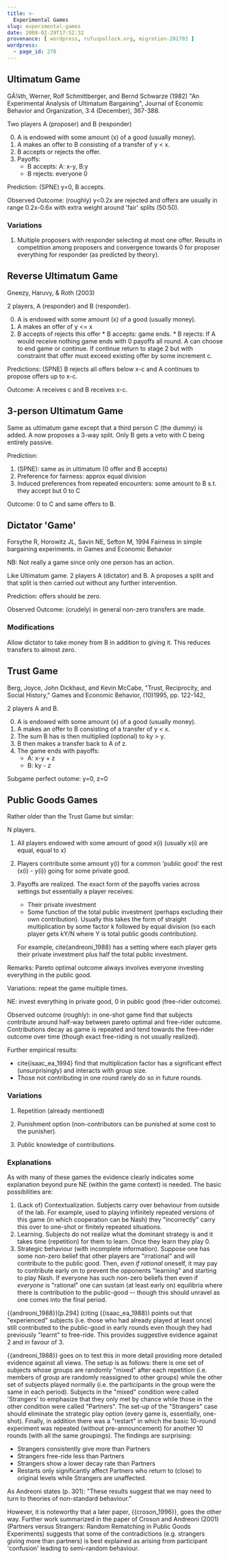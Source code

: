 ```yaml
---
title: >-
  Experimental Games
slug: experimental-games
date: 2008-02-29T17:52:32
provenance: [ wordpress, rufuspollock.org, migration-201703 ]
wordpress:
  - page_id: 278
---
```

## Ultimatum Game

GÃ¼th, Werner, Rolf Schmittberger, and Bernd Schwarze (1982) "An Experimental Analysis of Ultimatum Bargaining", Journal of Economic Behavior and Organization, 3:4 (December), 367-388.

Two players A (proposer) and B (responder)

  0. A is endowed with some amount (x) of a good (usually money).
  1. A makes an offer to B consisting of a transfer of y < x.
  2. B accepts or rejects the offer.
  3. Payoffs:
     * B accepts: A: x-y, B:y
     * B rejects: everyone 0

Prediction: (SPNE) y=0, B accepts.

Observed Outcome: (roughly) y<0.2x are rejected and offers are usually in range 0.2x-0.6x with extra weight around 'fair' splits (50:50).


### Variations

  1. Multiple proposers with responder selecting at most one offer. Results in competition among proposers and convergence towards 0 for proposer everything for responder (as predicted by theory).

## Reverse Ultimatum Game

Gneezy, Haruvy, & Roth (2003)

2 players, A (responder) and B (responder).

  0. A is endowed with some amount (x) of a good (usually money).
  1. A makes an offer of y <= x
  2. B accepts of rejects this offer
    * B accepts: game ends.
    * B rejects: If A would receive nothing game ends with 0 payoffs all round. A can choose to end game or continue. If continue return to stage 2 but with constraint that offer must exceed existing offer by some increment c.

Predictions: (SPNE) B rejects all offers below x-c and A continues to propose offers up to x-c.

Outcome:  A receives c and B receives x-c.

## 3-person Ultimatum Game

Same as ultimatum game except that a third person C (the dummy) is added. A now proposes a 3-way split. Only B gets a veto with C being entirely passive.

Prediction:
  
  1. (SPNE): same as in ultimatum (0 offer and B accepts)
  2. Preference for fairness: approx equal division
  3. Induced preferences from repeated encounters: some amount to B s.t. they accept but 0 to C

Outcome: 0 to C and same offers to B.


## Dictator 'Game'

Forsythe R, Horowitz JL, Savin NE, Sefton M, 1994 Fairness in simple bargaining experiments. in Games and Economic Behavior

NB: Not really a game since only one person has an action.

Like Ultimatum game. 2 players A (dictator) and B. A proposes a split and that split is then carried out without any further intervention.

Prediction: offers should be zero.

Observed Outcome: (crudely) in general non-zero transfers are made.

### Modifications

Allow dictator to take money from B in addition to giving it. This reduces transfers to almost zero.

## Trust Game

Berg, Joyce, John Dickhaut, and Kevin McCabe, "Trust, Reciprocity, and Social History," Games and Economic Behavior, (10)1995, pp. 122-142,

2 players A and B.

  0. A is endowed with some amount (x) of a good (usually money).
  1. A makes an offer to B consisting of a transfer of y < x.
  2. The sum B has is then multiplied (optional) to ky > y.
  3. B then makes a transfer back to A of z. 
  4. The game ends with payoffs:
     * A: x-y + z
     * B: ky - z

Subgame perfect outome: y=0, z=0

## Public Goods Games

Rather older than the Trust Game but similar:

N players.

  1. All players endowed with some amount of good x(i) (usually x(i) are equal, equal to x)
  2. Players contribute some amount y(i) for a common 'public good' the rest (x(i) - y(i)) going for some private good.
  3. Payoffs are realized. The exact form of the payoffs varies across settings but essentially a player receives:

     * Their private investment
     * Some function of the total public investment (perhaps excluding their own contribution). Usually this takes the form of straight multiplication by some factor k followed by equal division (so each player gets kY/N where Y is total public goods contribution).

     For example, cite{andreoni_1988} has a setting where each player gets their private investment plus half the total public investment.

Remarks: Pareto optimal outcome always involves everyone investing everything in the public good.

Variations: repeat the game multiple times.

NE: invest everything in private good, 0 in public good (free-rider outcome).

Observed outcome (roughly): in one-shot game find that subjects contribute around half-way between pareto optimal and free-rider outcome. Contributions decay as game is repeated and tend towards the free-rider outcome over time (though exact free-riding is not usually realized).

Further empirical results:

  * cite{isaac_ea_1994} find that multiplication factor has a significant effect (unsurprisingly) and interacts with group size. 
  * Those not contributing in one round rarely do so in future rounds.


### Variations

1. Repetition (already mentioned)

2. Punishment option (non-contributors can be punished at some cost to the punisher).

3. Public knowledge of contributions.

### Explanations

As with many of these games the evidence clearly indicates some explanation beyond pure NE (within the game context) is needed. The basic possibilities are:

  1. (Lack of) Contextualization. Subjects carry over behaviour from outside of the lab. For example, used to playing infinitely repeated versions of this game (in which cooperation can be Nash) they "incorrectly" carry this over to one-shot or finitely repeated situations.
  2. Learning. Subjects do not realize what the dominant strategy is and it takes time (repetition) for them to learn. Once they learn they play 0.
  3. Strategic behaviour (with incomplete information). Suppose one has some non-zero belief that other players are "irrational" and will contribute to the public good. Then, *even if rational* oneself, it may pay to contribute early on to prevent the opponents "learning" and starting to play Nash. If everyone has such non-zero beliefs then even if *everyone* is "rational" one can sustain (at least early on) equilibria where there is contribution to the public-good -- though this should unravel as one comes into the final period.


{{andreoni_1988}}[p.294] (citing {{isaac_ea_1988}) points out that "experienced" subjects (i.e. those who had already played at least once) still contributed to the public-good in early rounds even though they had previously "learnt" to free-ride. This provides suggestive evidence against 2 and in favour of 3.

{{andreoni_1988}} goes on to test this in more detail providing more detailed evidence against all views. The setup is as follows: there is one set of subjects whose groups are randomly "mixed" after each repetition (i.e. members of group are randomly reassigned to other groups) while the other set of subjects played normally (i.e. the participants in the group were the same in each period). Subjects in the "mixed" condition were called 'Strangers' to emphasize that they only met by chance while those in the other condition were called "Partners". The set-up of the "Strangers" case should eliminate the strategic play option (every game is, essentially, one-shot). Finally, in addition there was a "restart" in which the basic 10-round experiment was repeated (without pre-announcement) for another 10 rounds (with all the same groupings). The findings are surprising:

  * Strangers consistently give more than Partners
  * Strangers free-ride less than Partners
  * Strangers show a lower decay rate than Partners
  * Restarts only significantly affect Partners who return to (close) to original levels while Strangers are unaffected.

As Andreoni states (p. 301): "These results suggest that we may need to turn to theories of non-standard behaviour."

However, it is noteworthy that a later paper, {{croson_1996}}, goes the other way. Further work summarized in the paper of Croson and Andreoni (2001) (Partners versus Strangers: Random Rematching in Public Goods Experiments) suggests that some of the contradictions (e.g. strangers giving more than partners) is best explained as arising from participant 'confusion' leading to semi-random behaviour.



